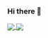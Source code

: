 ### Hi there 👋

<a href="https://github.com/jrsumner/github-readme-stats">
  <img align="center" src="https://github-readme-stats.vercel.app/api?username=JRSumner&theme=cobalt)" />
</a>
<a href="https://github.com/jrsumner/convoychat">
  <img align="center" src="https://skills.thijs.gg/icons?i=js,react,nodejs,html,css,postgres&theme=dark)](https://skills.thijs.gg" />
</a>
